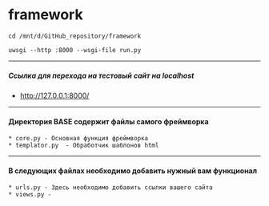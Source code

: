 # framework


```cd /mnt/d/GitHub_repository/framework```

```uwsgi --http :8000 --wsgi-file run.py```
***
##### Ссылка для перехода на тестовый сайт на localhost
* http://127.0.0.1:8000/

***
#### Директория BASE содержит файлы самого фреймворка
```  
* core.py - Основная функция фреймворка  
* templator.py  - Обработчик шаблонов html 
```
***
#### В следующих файлах необходимо добавить нужный вам функционал
```
* urls.py - Здесь необходимо добавить ссылки вашего сайта
* views.py - 
```